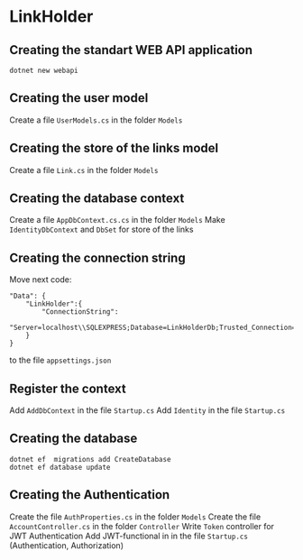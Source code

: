 # LinkHolder

## Creating the standart WEB API application

    dotnet new webapi

## Creating the user model
Create a file `UserModels.cs` in the folder `Models`

## Creating the store of the links model
Create a file `Link.cs` in the folder `Models`

## Creating the database context
Create a file `AppDbContext.cs.cs` in the folder `Models`
Make `IdentityDbContext` and `DbSet` for store of the links

## Creating the connection string
 Move next code:

    "Data": {
        "LinkHolder":{
            "ConnectionString":
            "Server=localhost\\SQLEXPRESS;Database=LinkHolderDb;Trusted_Connection=True;MultipleActiveResultSets=true"
        }
    }

to the file `appsettings.json`

## Register the context
Add `AddDbContext` in the file `Startup.cs`
Add `Identity` in the file `Startup.cs`

## Creating the database

    dotnet ef  migrations add CreateDatabase
    dotnet ef database update

## Creating the Authentication

Create the file `AuthProperties.cs` in the folder `Models`
Create the file `AccountController.cs` in the folder `Controller`
Write `Token` controller for JWT Authentication
Add JWT-functional in in the file `Startup.cs` (Authentication, Authorization)